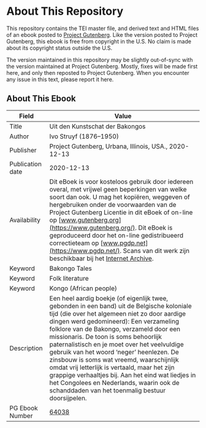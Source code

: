 # About This Repository

This repository contains the TEI master file, and derived text and HTML files of an ebook posted to [Project Gutenberg](https://www.gutenberg.org/). Like the version posted to Project Gutenberg, this ebook is free from copyright in the U.S. No claim is made about its copyright status outside the U.S.

The version maintained in this repository may be slightly out-of-sync with the version maintained at Project Gutenberg. Mostly, fixes will be made first here, and only then reposted to Project Gutenberg. When you encounter any issue in this text, please report it here.

## About This Ebook

| Field | Value |
| ----- | ----- |
| Title | Uit den Kunstschat der Bakongos |
| Author | Ivo Struyf (1876–1950) |
| Publisher | Project Gutenberg, Urbana, Illinois, USA., 2020-12-13 |
| Publication date | 2020-12-13 |
| Availability | Dit eBoek is voor kosteloos gebruik door iedereen overal, met vrijwel geen beperkingen van welke soort dan ook. U mag het kopiëren, weggeven of hergebruiken onder de voorwaarden van de Project Gutenberg Licentie in dit eBoek of on-line op [www.gutenberg.org](https://www.gutenberg.org/). Dit eBoek is geproduceerd door het on-line gedistribueerd correctieteam op [www.pgdp.net](https://www.pgdp.net/). Scans van dit werk zijn beschikbaar bij het [Internet Archive](https://archive.org/details/uitdenkunstschat00struuoft/page/n7/mode/2up). |
| Keyword | Bakongo Tales |
| Keyword | Folk literature |
| Keyword | Kongo (African people) |
| Description | Een heel aardig boekje (of eigenlijk twee, gebonden in een band) uit de Belgische koloniale tijd (die over het algemeen niet zo door aardige dingen werd gedomineerd): Een verzameling folklore van de Bakongo, verzameld door een missionaris. De toon is soms behoorlijk paternalistisch en je moet over het veelvuldige gebruik van het woord ‘neger’ heenlezen. De zinsbouw is soms wat vreemd, waarschijnlijk omdat vrij letterlijk is vertaald, maar het zijn grappige verhaaltjes bij. Aan het eind wat liedjes in het Congolees en Nederlands, waarin ook de schanddaden van het toenmalig bestuur doorsijpelen. |
| PG Ebook Number | [64038](https://www.gutenberg.org/ebooks/64038) |
